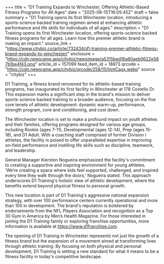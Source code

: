 +++
title = "D1 Training Expands to Winchester, Offering Athletic-Based Fitness Programs for All Ages"
date = "2025-08-15T16:05:45Z"
draft = false
summary = "D1 Training opens its first Winchester location, introducing a sports-science backed training regimen aimed at enhancing athletic performance and life skills for individuals of all ages."
description = "D1 Training opens its first Winchester location, offering sports-science backed fitness programs for all ages. Learn how this premier athletic brand is making an impact."
source_link = "https://www.citybiz.co/article/732434/d1-training-premier-athletic-fitness-brand-expands-to-winchester/"
enclosure = "https://cdn.newsramp.app/citybiz/newsimage/a5315bed16a80aeb0622e587b1be4f43.png"
article_id = 157099
feed_item_id = 18873
qrcode = "https://cdn.newsramp.app/citybiz/qrcode/258/15/hintCagx.webp"
source = "citybiz"
+++

<p>D1 Training, a fitness brand renowned for its athletic-based training programs, has inaugurated its first facility in Winchester at 178 Costello Dr. This expansion marks a significant step in the brand's mission to deliver sports-science backed training to a broader audience, focusing on the five core tenets of athletic development: dynamic warm-up, performance, strength program, core and conditioning, and cool down.</p><p>The Winchester location is set to make a profound impact on youth athletes and their families, offering programs designed for various age groups, including Rookie (ages 7-11), Developmental (ages 12-14), Prep (ages 15-18), and D1 Adult. With a coaching staff comprised of former Division I athletes, the facility is poised to offer unparalleled expertise in improving on-field performance and instilling life skills such as discipline, teamwork, and leadership.</p><p>General Manager Kiersten Nogueira emphasized the facility's commitment to creating a supportive and inspiring environment for young athletes. 'We’re creating a space where kids feel supported, challenged, and inspired every time they walk through the doors,' Nogueira stated. This approach underscores D1 Training's holistic view of athletic development, where the benefits extend beyond physical fitness to personal growth.</p><p>This new location is part of D1 Training's aggressive national expansion strategy, with over 100 performance centers currently operational and more than 100 in development. The brand's reputation is bolstered by endorsements from the NFL Players Association and recognition as a Top 30 Gym in America by Men’s Health Magazine. For those interested in joining the D1 Training family or exploring franchise opportunities, more information is available at <a href='https://www.d1franchise.com' rel='nofollow' target='_blank'>https://www.d1franchise.com</a>.</p><p>The opening of D1 Training in Winchester represents not just the growth of a fitness brand but the expansion of a movement aimed at transforming lives through athletic training. By focusing on both physical and personal development, D1 Training is setting a new standard for what it means to be a fitness facility in today's competitive landscape.</p>